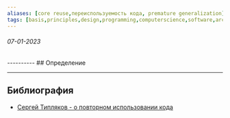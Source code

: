 ```yaml
---
aliases: [core reuse,переиспользуемость кода, premature generalization]
tags: [basis,principles,design,programming,computerscience,software,architecture,base,inheritance]
---
```

<h6>07-01-2023</h6>
----------
## Определение


---
## Библиография
- [Сергей Типляков - о повторном использовании кода](https://habr.com/ru/post/143441/)